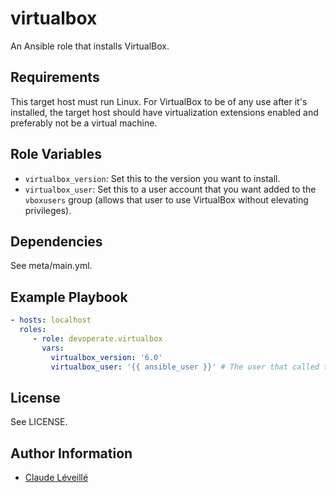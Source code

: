 virtualbox
=========

An Ansible role that installs VirtualBox.

Requirements
------------

This target host must run Linux. For VirtualBox to be of any use after it's installed, the target host should have virtualization extensions enabled and preferably not be a virtual machine.

Role Variables
--------------

- `virtualbox_version`: Set this to the version you want to install.
- `virtualbox_user`: Set this to a user account that you want added to the `vboxusers` group (allows that user to use VirtualBox without elevating privileges).

Dependencies
------------

See meta/main.yml.

Example Playbook
----------------

```yaml
- hosts: localhost
  roles:
     - role: devoperate.virtualbox
       vars:
         virtualbox_version: '6.0'
         virtualbox_user: '{{ ansible_user }}' # The user that called the playbook.
```

License
-------

See LICENSE.

Author Information
------------------

- [Claude Léveillé](https://claude-leveille.com)
